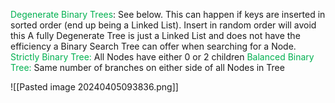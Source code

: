 <span style="color:#00b050">Degenerate Binary Trees</span>: See below. This can happen if keys are inserted in sorted order (end up being a Linked List). Insert in random order will avoid this
 A fully Degenerate Tree is just a Linked List and does not have the efficiency a Binary Search Tree can offer when searching for a Node. 
<span style="color:#00b050">Strictly Binary Tree:</span> All Nodes have either 0 or 2 children
<span style="color:#00b050">Balanced Binary Tree:</span> Same number of branches on either side of all Nodes in Tree

![[Pasted image 20240405093836.png]]